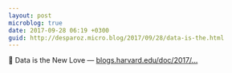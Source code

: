 ```yaml
---
layout: post
microblog: true
date: 2017-09-28 06:19 +0300
guid: http://desparoz.micro.blog/2017/09/28/data-is-the.html
---
```

🔗 Data is the New Love — [blogs.harvard.edu/doc/2017/...](http://blogs.harvard.edu/doc/2017/09/27/love/)
